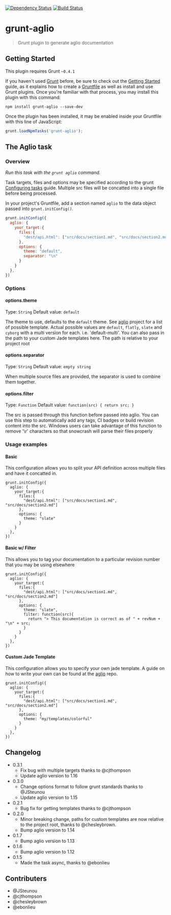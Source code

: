 [![Dependency Status](https://david-dm.org/arbus/grunt-aglio.png)](https://david-dm.org/arbus/grunt-aglio)
[![Build Status](https://travis-ci.org/arbus/grunt-aglio.png?branch=master)](https://travis-ci.org/arbus/grunt-aglio)

grunt-aglio
===========

> Grunt plugin to generate aglio documentation

## Getting Started
This plugin requires Grunt `~0.4.1`

If you haven't used [Grunt](http://gruntjs.com/) before, be sure to check out the [Getting Started](http://gruntjs.com/getting-started) guide, as it explains how to create a [Gruntfile](http://gruntjs.com/sample-gruntfile) as well as install and use Grunt plugins. Once you're familiar with that process, you may install this plugin with this command:

```shell
npm install grunt-aglio --save-dev
```

Once the plugin has been installed, it may be enabled inside your Gruntfile with this line of JavaScript:

```js
grunt.loadNpmTasks('grunt-aglio');
```

## The Aglio task

### Overview

_Run this task with the `grunt aglio` command._

Task targets, files and options may be specified according to the grunt [Configuring tasks](http://gruntjs.com/configuring-tasks) guide.
Multiple src files will be concatted into a single file before being processed.

In your project's Gruntfile, add a section named `aglio` to the data object passed into `grunt.initConfig()`.

```js
grunt.initConfig({
  aglio: {
    your_target:{
      files:{
        "dest/api.html": ["src/docs/section1.md", "src/docs/section2.md"]
      },
      options: {
        theme: "default",
        separator: "\n"
      }
    }
  },
})
```

### Options

#### options.theme
Type: `String`
Default value: `default`

The theme to use, defaults to the `default` theme. See [aglio](https://github.com/danielgtaylor/aglio) project for a list of possible template. Actual possible values are `default`, `flatly`, `slate` and `cyborg` with a *multi* version for each. i.e. 'default-multi'.
You can also pass in the path to your custom Jade templates here. The path is relative to your project root

#### options.separator
Type: `String`
Default value: `empty string`

When multiple source files are provided, the separator is used to combine them together.

#### options.filter
Type: `Function`
Default value: `function(src) { return src; }`

The src is passed through this function before passed into aglio. You can use this step to automatically add any tags, CI badges or build revision content into the src. Windows users can take advantage of this function to remove '\r' characters so that snowcrash will parse their files properly

### Usage examples

#### Basic
This configuration allows you to split your API definition across multiple files and have it concatted in.
```
grunt.initConfig({
  aglio: {
    your_target:{
      files:{
        "dest/api.html": ["src/docs/section1.md", "src/docs/section2.md"]
      },
      options: {
        theme: "slate"
      }
    }
  },
})
```

#### Basic w/ Filter
This allows you to tag your documentation to a particular revision number that you may be using elsewhere
```
grunt.initConfig({
  aglio: {
    your_target:{
      files:{
        "dest/api.html": ["src/docs/section1.md", "src/docs/section2.md"]
      },
      options: {
        theme: "slate",
        filter: function(src){
          return "> This documentation is correct as of " + revNum + "\n" + src;
        }
      }
    }
  },
})
```

#### Custom Jade Template
This configuration allows you to specify your own jade template. A guide on how to write your own can be found at the [aglio](https://github.com/danielgtaylor/aglio#custom-themes) repo.
```
grunt.initConfig({
  aglio: {
    your_target:{
      files:{
        "dest/api.html": ["src/docs/section1.md", "src/docs/section2.md"]
      },
      options: {
        theme: "my/templates/colorful"
      }
    }
  },
})
```

## Changelog
+ 0.3.1
  + Fix bug with multiple targets thanks to @cjthompson
  + Update aglio version to 1.16
+ 0.3.0
  + Change options format to follow grunt standards thanks to @JSteunou
  + Update aglio version to 1.15
+ 0.2.1
  + Bug fix for getting templates thanks to @cjthompson
+ 0.2.0
  + Minor breaking change, paths for custom templates are now relative to the project root, thanks to @chesleybrown.
  + Bump aglio version to 1.14
+ 0.1.7
  + Bump aglio version to 1.13
+ 0.1.6
  + Bump aglio version to 1.12
+ 0.1.5
  + Made the task async, thanks to @ebonlieu

## Contributers

+ @JSteunou
+ @cjthompson
+ @chesleybrown
+ @ebonlieu
